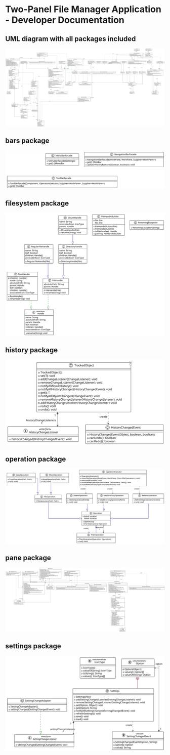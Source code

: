 # Two-Panel File Manager Application - Developer Documentation

## UML diagram with all packages included

![](../res/uml-plantuml.svg)

## bars package

![](../res/bars.svg)

## filesystem package

![](../res/filesystem.svg)

## history package

![](../res/history.svg)

## operation package

![](../res/operation.svg)

## pane package

![](../res/pane.svg)

## settings package

![](../res/settings.svg)
